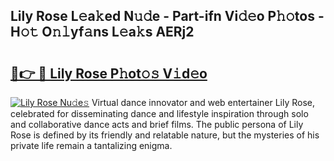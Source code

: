 ## Lily Rose L𝚎a𝚔ed N𝚞𝚍e - Part-ifn Vi𝚍𝚎o P𝚑𝚘tos - H𝚘𝚝 O𝚗𝚕yf𝚊ns L𝚎a𝚔s AERj2

# <h2><a href="http://kfe4ce.oniu.top/?m=Lily+Rose">🔗👉 🔴 Lily Rose P𝚑ot𝚘𝚜 V𝚒d𝚎o</a></h2>

[![Lily Rose Nu𝚍e𝚜](https://i.imgur.com/0qMVB7G.gif)](http://kfe4ce.oniu.top/?m=Lily+Rose)
Virtual dance innovator and web entertainer Lily Rose, celebrated for disseminating dance and lifestyle inspiration through solo and collaborative dance acts and brief films. The public persona of Lily Rose is defined by its friendly and relatable nature, but the mysteries of his private life remain a tantalizing enigma.  

